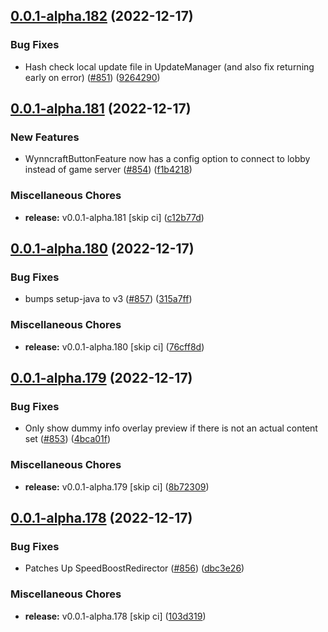 ## [0.0.1-alpha.182](https://github.com/Wynntils/Artemis/compare/v0.0.1-alpha.181...v0.0.1-alpha.182) (2022-12-17)


### Bug Fixes

* Hash check local update file in UpdateManager (and also fix returning early on error) ([#851](https://github.com/Wynntils/Artemis/issues/851)) ([9264290](https://github.com/Wynntils/Artemis/commit/9264290740270e39dada217868d20fd919d98ddc))

## [0.0.1-alpha.181](https://github.com/Wynntils/Artemis/compare/v0.0.1-alpha.180...v0.0.1-alpha.181) (2022-12-17)


### New Features

* WynncraftButtonFeature now has a config option to connect to lobby instead of game server ([#854](https://github.com/Wynntils/Artemis/issues/854)) ([f1b4218](https://github.com/Wynntils/Artemis/commit/f1b42188250ba3db4e89104564adebceda8c8068))


### Miscellaneous Chores

* **release:** v0.0.1-alpha.181 [skip ci] ([c12b77d](https://github.com/Wynntils/Artemis/commit/c12b77d3997ce3f87a09076a0419f339ea2936ce))

## [0.0.1-alpha.180](https://github.com/Wynntils/Artemis/compare/v0.0.1-alpha.179...v0.0.1-alpha.180) (2022-12-17)


### Bug Fixes

* bumps setup-java to v3 ([#857](https://github.com/Wynntils/Artemis/issues/857)) ([315a7ff](https://github.com/Wynntils/Artemis/commit/315a7ffc64f131aa72c315ad8ba9c796d0e2c7da))


### Miscellaneous Chores

* **release:** v0.0.1-alpha.180 [skip ci] ([76cff8d](https://github.com/Wynntils/Artemis/commit/76cff8d6133a6b5ca1c0668206f237acc7938a7e))

## [0.0.1-alpha.179](https://github.com/Wynntils/Artemis/compare/v0.0.1-alpha.178...v0.0.1-alpha.179) (2022-12-17)


### Bug Fixes

* Only show dummy info overlay preview if there is not an actual content set ([#853](https://github.com/Wynntils/Artemis/issues/853)) ([4bca01f](https://github.com/Wynntils/Artemis/commit/4bca01f127abbe88a6fda1e76afe8886693061d0))


### Miscellaneous Chores

* **release:** v0.0.1-alpha.179 [skip ci] ([8b72309](https://github.com/Wynntils/Artemis/commit/8b723094f344a52074422da6ed47c95988a271d9))

## [0.0.1-alpha.178](https://github.com/Wynntils/Artemis/compare/v0.0.1-alpha.177...v0.0.1-alpha.178) (2022-12-17)


### Bug Fixes

* Patches Up SpeedBoostRedirector ([#856](https://github.com/Wynntils/Artemis/issues/856)) ([dbc3e26](https://github.com/Wynntils/Artemis/commit/dbc3e26a11a2d31fe2bed86243e0519d9fbd96d3))


### Miscellaneous Chores

* **release:** v0.0.1-alpha.178 [skip ci] ([103d319](https://github.com/Wynntils/Artemis/commit/103d319ee4a1e9537bf64f838ee836b8184f0b84))

